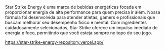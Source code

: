 Star Strike Energy é uma marca de bebidas energéticas focada em proporcionar energia de alta performance para quem precisa ir além. Nossa fórmula foi desenvolvida para atender atletas, gamers e profissionais que buscam melhorar seu desempenho físico e mental. Com ingredientes cuidadosamente selecionados, Star Strike oferece um impulso imediato de energia e foco, permitindo que você esteja sempre no topo do seu jogo.

https://star-strike-energy-repository.vercel.app/
